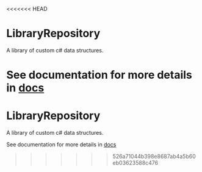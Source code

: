 <<<<<<< HEAD
# LibraryRepository
A library of custom c# data structures.

See documentation for more details in [docs](https://github.com/catej/LibraryRepository/tree/main/docs)
=======
# LibraryRepository
A library of custom c# data structures.

See documentation for more details in [docs](https://github.com/catej/LibraryRepository/tree/main/docs)

<!-- ssh test -->
>>>>>>> 526a71044b398e8687ab4a5b60eb03623588c476
